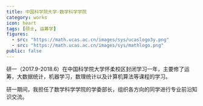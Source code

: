 ```yaml
---
title: 中国科学院大学-数学科学学院
category: works
icon: heart
tags: [硕士, 运筹学]
figures:
  - src: "https://math.ucas.ac.cn/images/sys/ucaslogo3y.png"
  - src: "https://math.ucas.ac.cn/images/sys/mathlogo.png"
public: false
---
```


研一（2017.9-2018.6）在中国科学院大学怀柔校区封闭学习一年，主要修了运筹，大数据统计，机器学习，数理统计以及计算机算法等课程的学习。

研一期间，我担任了数学科学学院的学委部长，组织各方向的同学进行专业前沿知识交流。
